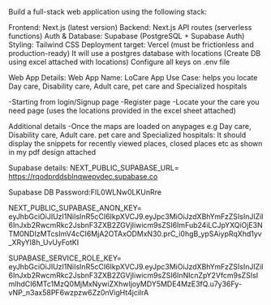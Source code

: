 Build a full-stack web application using the following stack:

Frontend: Next.js (latest version)
Backend: Next.js API routes (serverless functions)
Auth & Database: Supabase (PostgreSQL + Supabase Auth)
Styling: Tailwind CSS
Deployment target: Vercel (must be frictionless and production-ready)
It will use a postgres database with locations (Create DB using excel attached with locations)
Configure all keys on .env file



Web App Details:
Web App Name: LoCare App
Use Case: helps you locate Day care, Disability care, Adult care, pet care and Specialized hospitals

-Starting from login/Signup page
-Register page
-Locate your the care you need page (uses the locations provided in the excel sheet attached)

Additional details
-Once the maps are loaded on anypages e.g Day care, Disability care, Adult care. pet care and Specialized hospitals: It should display the snippets for recently viewed places, closed places etc as shown in my pdf design attached

Supabase details:
NEXT_PUBLIC_SUPABASE_URL= https://rqodprddsblnqwepvdec.supabase.co

Supabase DB Password:FIL0WLNw0LKUnRre

NEXT_PUBLIC_SUPABASE_ANON_KEY= eyJhbGciOiJIUzI1NiIsInR5cCI6IkpXVCJ9.eyJpc3MiOiJzdXBhYmFzZSIsInJlZiI6InJxb2RwcmRkc2JsbnF3ZXB2ZGVjIiwicm9sZSI6ImFub24iLCJpYXQiOjE3NTM0NDIzMTcsImV4cCI6MjA2OTAxODMxN30.prC_i0hgB_ypSAiypRqXhd1yv_XRyYl8h_UvUyFotKI

SUPABASE_SERVICE_ROLE_KEY= eyJhbGciOiJIUzI1NiIsInR5cCI6IkpXVCJ9.eyJpc3MiOiJzdXBhYmFzZSIsInJlZiI6InJxb2RwcmRkc2JsbnF3ZXB2ZGVjIiwicm9sZSI6InNlcnZpY2Vfcm9sZSIsImlhdCI6MTc1MzQ0MjMxNywiZXhwIjoyMDY5MDE4MzE3fQ.u7y36Fy-vNP_n3ax58PF6wzpzw6Zz0nVigHt4jcilrA

